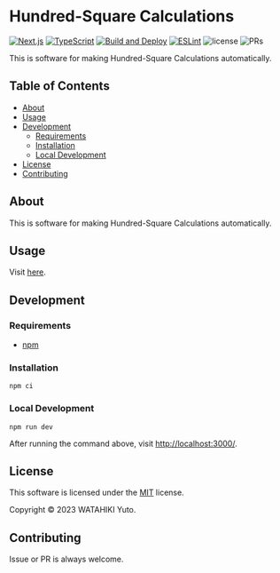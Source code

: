 # Hundred-Square Calculations

[![Next.js](https://img.shields.io/badge/Next.js-000000.svg?logo=next.js)](https://github.com/vercel/next.js/)
[![TypeScript](https://img.shields.io/badge/TypeScript-007ACC.svg?logo=typescript&logoColor=white)](https://github.com/microsoft/TypeScript)
[![Build and Deploy](https://github.com/chvmvd/hundred-square-calculations/actions/workflows/deploy.yml/badge.svg)](https://github.com/chvmvd/hundred-square-calculations/actions/workflows/deploy.yml)
[![ESLint](https://github.com/chvmvd/hundred-square-calculations/actions/workflows/eslint.yml/badge.svg)](https://github.com/chvmvd/hundred-square-calculations/actions/workflows/eslint.yml)
![license](https://img.shields.io/badge/license-MIT-informational.svg)
![PRs](https://img.shields.io/badge/PRs-welcome-brightgreen.svg)

This is software for making Hundred-Square Calculations automatically.

## Table of Contents

- [About](#about)
- [Usage](#usage)
- [Development](#development)
  - [Requirements](#requirements)
  - [Installation](#installation)
  - [Local Development](#local-development)
- [License](#license)
- [Contributing](#contributing)

## About

This is software for making Hundred-Square Calculations automatically.

## Usage

Visit [here](https://chvmvd.github.io/hundred-square-calculations/).

## Development

### Requirements

- [npm](https://github.com/npm/cli)

### Installation

```shell
npm ci
```

### Local Development

```shell
npm run dev
```

After running the command above, visit [http://localhost:3000/](http://localhost:3000/).

## License

This software is licensed under the [MIT](https://opensource.org/licenses/MIT) license.

Copyright © 2023 WATAHIKI Yuto.

## Contributing

Issue or PR is always welcome.
